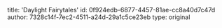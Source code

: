 title: 'Daylight Fairytales'
id: 0f924edb-6877-4457-81ae-cc8a40d7c47d
author: 7328c14f-7ec2-4511-a24d-29a1c5ce23eb
type: original

